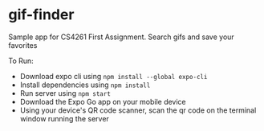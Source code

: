 # gif-finder
Sample app for CS4261 First Assignment. Search gifs and save your favorites

To Run:

* Download expo cli using `npm install --global expo-cli`
* Install dependencies using `npm install`
* Run server using `npm start`
* Download the Expo Go app on your mobile device
* Using your device's QR code scanner, scan the qr code on the terminal window running the server
